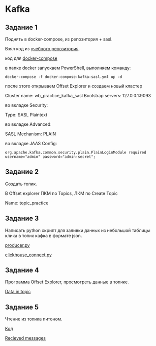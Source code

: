 # Kafka

## Задание 1

Поднять в docker-compose, из репозитория + sasl.

Взял код из [учебного репозитория](https://github.com/tvorobev/kafka/tree/main/docker_with_sasl).

код для [docker-compose](./docker/)

в папке docker запускаем PowerShell, выполняем команду:

```shell
docker-compose -f docker-compose-kafka-sasl.yml up -d
```

после этого открываем Offset Explorer и создаем новый кластер

Cluster name: wb_practice_kafka_sasl
Bootstrap servers: 127.0.0.1:9093

во вкладке Security:

Type: SASL Plaintext

во вкладке Advanced:

SASL Mechanism: PLAIN

во вкладке JAAS Config:

```shell
org.apache.kafka.common.security.plain.PlainLoginModule required username="admin" password="admin-secret";
```

## Задание 2

Создать топик.

В Offset explorer ПКМ по Topics, ЛКМ по Create Topic

Name: topic_practice

## Задание 3

Написать python скрипт для заливки данных из небольшой таблицы клика в топик кафка в формате json.

[producer.py](./python/producer.py)

[clickhouse_connect.py](./python/clickhouse_connect.py)

## Задание 4

Программа Offset Explorer, просмотреть данные в топике.

[Data in topic](./img/Offset_Explorer_data.png "Данные в топике")

## Задание 5

Чтение из топика питоном.

[Код](./python/consumer.py)

[Recieved messages](./img/Received_messages.png "Доставленные сообщения из топика")
